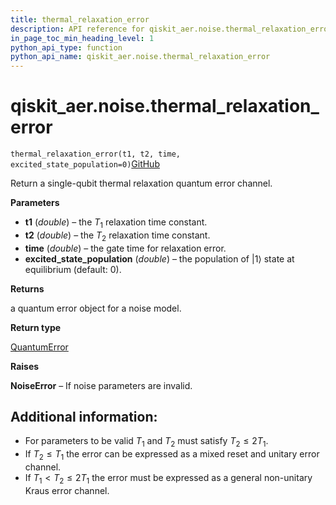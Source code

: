 ```yaml
---
title: thermal_relaxation_error
description: API reference for qiskit_aer.noise.thermal_relaxation_error
in_page_toc_min_heading_level: 1
python_api_type: function
python_api_name: qiskit_aer.noise.thermal_relaxation_error
---
```


# qiskit\_aer.noise.thermal\_relaxation\_error

<span id="qiskit_aer.noise.thermal_relaxation_error" />

`thermal_relaxation_error(t1, t2, time, excited_state_population=0)`[GitHub](https://github.com/qiskit/qiskit/tree/stable/0.39/qiskit_aer/noise/errors/standard_errors.py "view source code")

Return a single-qubit thermal relaxation quantum error channel.

**Parameters**

*   **t1** (*double*) – the $T_1$ relaxation time constant.
*   **t2** (*double*) – the $T_2$ relaxation time constant.
*   **time** (*double*) – the gate time for relaxation error.
*   **excited\_state\_population** (*double*) – the population of $|1\rangle$ state at equilibrium (default: 0).

**Returns**

a quantum error object for a noise model.

**Return type**

[QuantumError](qiskit_aer.noise.QuantumError "qiskit_aer.noise.QuantumError")

**Raises**

**NoiseError** – If noise parameters are invalid.

## Additional information:

*   For parameters to be valid $T_1$ and $T_2$ must satisfy $T_2 \le 2 T_1$.
*   If $T_2 \le T_1$ the error can be expressed as a mixed reset and unitary error channel.
*   If $T_1 < T_2 \le 2 T_1$ the error must be expressed as a general non-unitary Kraus error channel.

